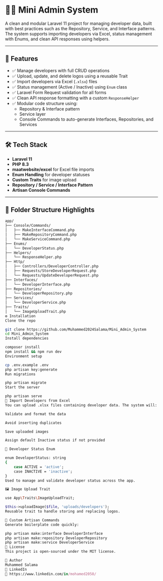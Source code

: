 # 👨‍💻 Mini Admin System

A clean and modular Laravel 11 project for managing developer data, built with best practices such as the Repository, Service, and Interface patterns. The system supports importing developers via Excel, status management with Enums, and clean API responses using helpers.

---

## 🧩 Features

- ✅ Manage developers with full CRUD operations
- ✅ Upload, update, and delete logos using a reusable Trait
- ✅ Import developers via Excel (`.xlsx`) files
- ✅ Status management (Active / Inactive) using `Enum` class
- ✅ Laravel Form Request validation for all forms
- ✅ Clean API response formatting with a custom `ResponseHelper`
- ✅ Modular code structure using:
    - Repository & Interface pattern
    - Service layer
    - Console Commands to auto-generate Interfaces, Repositories, and Services

---

## 🛠 Tech Stack

- **Laravel 11**
- **PHP 8.3**
- **maatwebsite/excel** for Excel file imports
- **Enum Handling** for developer statuses
- **Custom Traits** for image upload
- **Repository / Service / Interface Pattern**
- **Artisan Console Commands**

---

## 📁 Folder Structure Highlights

```bash
app/
├── Console/Commands/
│   ├── MakeInterfaceCommand.php
│   ├── MakeRepositoryCommand.php
│   └── MakeServiceCommand.php
├── Enums/
│   └── DeveloperStatus.php
├── Helpers/
│   └── ResponseHelper.php
├── Http/
│   ├── Controllers/DeveloperController.php
│   ├── Requests/StoreDeveloperRequest.php
│   └── Requests/UpdateDeveloperRequest.php
├── Interfaces/
│   └── DeveloperInterface.php
├── Repositories/
│   └── DeveloperRepository.php
├── Services/
│   └── DeveloperService.php
├── Traits/
│   └── ImageUploadTrait.php
⚙️ Installation
Clone the repo

git clone https://github.com/Muhammed2024Salama/Mini_Admin_System
cd Mini_Admin_System
Install dependencies

composer install
npm install && npm run dev
Environment setup

cp .env.example .env
php artisan key:generate
Run migrations

php artisan migrate
Start the server

php artisan serve
🔁 Import Developers from Excel
You can upload .xlsx files containing developer data. The system will:

Validate and format the data

Avoid inserting duplicates

Save uploaded images

Assign default Inactive status if not provided

🧪 Developer Status Enum

enum DeveloperStatus: string
{
    case ACTIVE = 'active';
    case INACTIVE = 'inactive';
}
Used to manage and validate developer status across the app.

🖼️ Image Upload Trait

use App\Traits\ImageUploadTrait;

$this->uploadImage($file, 'uploads/developers');
Reusable trait to handle storing and replacing logos.

🧰 Custom Artisan Commands
Generate boilerplate code quickly:

php artisan make:interface DeveloperInterface
php artisan make:repository DeveloperRepository
php artisan make:service DeveloperService
📎 License
This project is open-sourced under the MIT license.

🙋 Author
Muhammed Salama
🔗 LinkedIn
📧 https://www.linkedin.com/in/mohamed2050/
